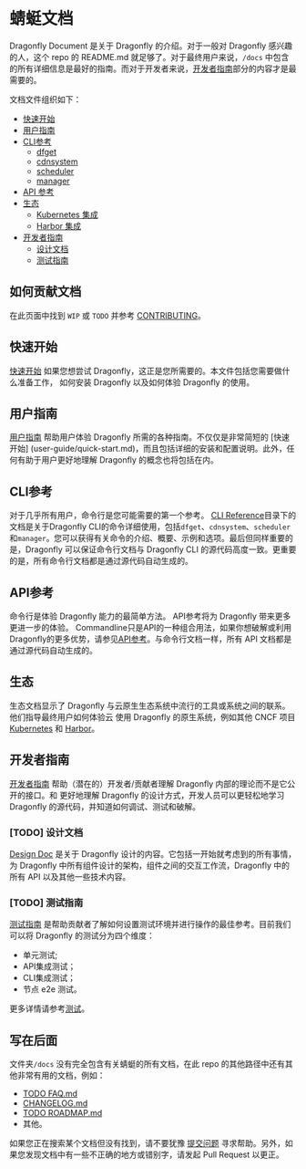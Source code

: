 # 蜻蜓文档

Dragonfly Document 是关于 Dragonfly 的介绍。对于一般对 Dragonfly 感兴趣的人，这个 repo 的 README.md 就足够了。对于最终用户来说，`/docs` 中包含的所有详细信息是最好的指南。而对于开发者来说，[开发者指南](#开发者指南)部分的内容才是最需要的。

文档文件组织如下：

* [快速开始](#快速开始)
* [用户指南](#用户指南)
* [CLI参考](#CLI参考)
    * [dfget](cli-reference/dfget.md)
    * [cdnsystem](cli-reference/cdn.md)
    * [scheduler](cli-reference/scheduler.md)
    * [manager](cli-reference/manager.md)
* [API 参考](#API参考)
* [生态](#生态)
    * [Kubernetes 集成](ecosystem/Kubernetes-with-Dragonfly.md)
    * [Harbor 集成](ecosystem/Harbor-with-Dragonfly.md)
* [开发者指南](#开发者指南)
    * [设计文档](#设计文档)
    * [测试指南](#测试指南)

## 如何贡献文档

在此页面中找到 `WIP` 或 `TODO` 并参考 [CONTRIBUTING](../../CONTRIBUTING.md)。

## 快速开始

[快速开始](user-guide/quick-start.md) 如果您想尝试 Dragonfly，这正是您所需要的。本文件包括您需要做什么准备工作，
如何安装 Dragonfly 以及如何体验 Dragonfly 的使用。

## 用户指南

[用户指南](user-guide/README.md) 帮助用户体验 Dragonfly 所需的各种指南。不仅仅是非常简短的 [快速开始]
(user-guide/quick-start.md)，而且包括详细的安装和配置说明。此外，任何有助于用户更好地理解 Dragonfly 的概念也将包括在内。

## CLI参考

对于几乎所有用户，命令行是您可能需要的第一个参考。 [CLI Reference](cli-reference)目录下的文档是关于Dragonfly CLI的命令详细使用，包括`dfget`、`cdnsystem`、`scheduler`和`manager`。您可以获得有关命令的介绍、概要、示例和选项。最后但同样重要的是，Dragonfly 可以保证命令行文档与 Dragonfly CLI 的源代码高度一致。更重要的是，所有命令行文档都是通过源代码自动生成的。

## API参考

命令行是体验 Dragonfly 能力的最简单方法。 API参考将为 Dragonfly 带来更多更进一步的体验。 Commandline只是API的一种组合用法，如果你想破解或利用Dragonfly的更多优势，请参见[API参考](./api-reference)。与命令行文档一样，所有 API 文档都是通过源代码自动生成的。

## 生态

生态文档显示了 Dragonfly 与云原生生态系统中流行的工具或系统之间的联系。他们指导最终用户如何体验云
使用 Dragonfly 的原生系统，例如其他 CNCF 项目 [Kubernetes](ecosystem/Kubernetes-with-Dragonfly.md) 和 [Harbor](ecosystem/Harbor-with-Dragonfly.md)。

## 开发者指南

[开发者指南](development/local.md) 帮助（潜在的）开发者/贡献者理解 Dragonfly 内部的理论而不是它公开的接口。和
更好地理解 Dragonfly 的设计方式，开发人员可以更轻松地学习 Dragonfly 的源代码，并知道如何调试、测试和破解。

### [TODO] 设计文档

[Design Doc](./design/design.md) 是关于 Dragonfly 设计的内容。它包括一开始就考虑到的所有事情，为 Dragonfly 中所有组件设计的架构，组件之间的交互工作流，Dragonfly 中的所有 API 以及其他一些技术内容。

### [TODO] 测试指南

[测试指南](./test-guide/test-guide.md) 是帮助贡献者了解如何设置测试环境并进行操作的最佳参考。目前我们可以将 Dragonfly 的测试分为四个维度：

* 单元测试;
* API集成测试；
* CLI集成测试；
* 节点 e2e 测试。

更多详情请参考[测试](./test-guide)。

## 写在后面

文件夹`/docs` 没有完全包含有关蜻蜓的所有文档，在此 repo 的其他路径中还有其他非常有用的文档，例如：

* [TODO FAQ.md](./FAQ.md)
* [CHANGELOG.md](../../CHANGELOG.md)
* [TODO ROADMAP.md](./ROADMAP.md)
* 其他。

如果您正在搜索某个文档但没有找到，请不要犹豫 [提交问题](https://github.com/dragonflyoss/Dragonfly2/issues/new/choose) 寻求帮助。另外，如果您发现文档中有一些不正确的地方或错别字，请发起 Pull Request 以更正。